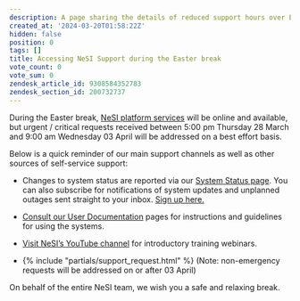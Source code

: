```yaml
---
description: A page sharing the details of reduced support hours over Easter break
created_at: '2024-03-20T01:58:22Z'
hidden: false
position: 0
tags: []
title: Accessing NeSI Support during the Easter break
vote_count: 0
vote_sum: 0
zendesk_article_id: 9308584352783
zendesk_section_id: 200732737
---
```


During the Easter break, [NeSI platform
services](https://status.nesi.org.nz/) will be online and available, but
urgent / critical requests received between 5:00 pm Thursday 28 March
and 9:00 am Wednesday 03 April will be addressed on a best effort
basis.

Below is a quick reminder of our main support channels as well as other
sources of self-service support:

- Changes to system status are reported via our [System Status
    page](https://status.nesi.org.nz/ "https://status.nesi.org.nz/").
    You can also subscribe for notifications of system updates and
    unplanned outages sent straight to your inbox. [Sign up
    here.](../../Getting_Started/Getting_Help/System_status.md)

- [Consult our User
    Documentation](https://www.docs.nesi.org.nz) pages
    for instructions and guidelines for using the systems.

- [Visit NeSI’s YouTube
    channel](https://www.youtube.com/playlist?list=PLvbRzoDQPkuGMWazx5LPA6y8Ji6tyl0Sp "https://www.youtube.com/playlist?list=PLvbRzoDQPkuGMWazx5LPA6y8Ji6tyl0Sp") for
    introductory training webinars.

- {% include "partials/support_request.html" %} (Note:
    non-emergency requests will be addressed on or after 03 April)

On behalf of the entire NeSI team, we wish you a safe and relaxing
break.
